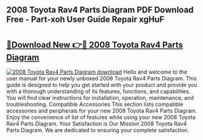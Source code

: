 ## 2008 Toyota Rav4 Parts Diagram PDF Download Free - Part-xoh User Guide Repair xgHuF

# <h2><a href="http://dftm7s.blite.top/?on=2008+Toyota+Rav4+Parts+Diagram">🔗Download New 👉🔴 2008 Toyota Rav4 Parts Diagram</a></h2>

[![2008 Toyota Rav4 Parts Diagram download](https://i.imgur.com/lujVjoI.png)](http://dftm7s.blite.top/?on=2008+Toyota+Rav4+Parts+Diagram)
Hello and welcome to the user manual for your newly unboxed 2008 Toyota Rav4 Parts Diagram. This guide is designed to help you get started with your product and provide you with a thorough understanding of its features, functions, and capabilities. You will find clear instructions for installation, operation, maintenance, and troubleshooting. Compatible Accessories This section lists compatible accessories and peripherals for your new 2008 Toyota Rav4 Parts Diagram. Enjoy the convenience of list of features while using your new 2008 Toyota Rav4 Parts Diagram. Your Satisfaction is Our Mission 2008 Toyota Rav4 Parts Diagram. We are dedicated to ensuring your complete satisfaction.
